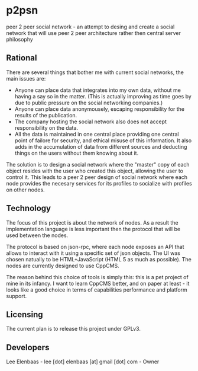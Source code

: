 p2psn
=====

peer 2 peer social network - an attempt to desing and create a social network that will use peer 2 peer architecture rather then central server philosophy

Rational
--------

There are several things that bother me with current social networks, the main issues are:
- Anyone can place data that integrates into my own data, without me having a say so in the matter. (This is actually improving as time goes by due to public pressure on the social networking companies.)
- Anyone can place data anonymousely, escaping responsibility for the results of the publication.
- The company hosting the social network also does not accept responsibility on the data.
- All the data is maintained in one central place providing one central point of failore for security, and ethical misuse of this information. It also adds in the accumulation of data from different sources and deducting things on the users without them knowing about it.

The solution is to design a social network where the "master" copy of each object resides with the user who created this object, allowing the user to control it. This leads to a peer 2 peer design of social network where each node provides the necesary services for its profiles to socialize with profiles on other nodes.

Technology
----------

The focus of this project is about the network of nodes. As a result the implementation language is less important then the protocol that will be used between the nodes.

The protocol is based on json-rpc, where each node exposes an API that allows to interact with it using a specific set of json objects.
The UI was chosen natually to be HTML+JavaScript (HTML 5 as much as possible).
The nodes are currently designed to use CppCMS.

The reason behind this choice of tools is simply this: this is a pet project of mine in its infancy. I want to learn CppCMS better, and on paper at least - it looks like a good choice in terms of capabilities performance and platform support.

Licensing
---------
The current plan is to release this project under GPLv3.

Developers
----------

Lee Elenbaas - lee [dot] elenbaas [at] gmail [dot] com - Owner